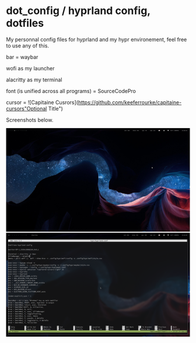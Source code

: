 # dot_config / hyprland config, dotfiles

 My personnal config files for hyprland and my hypr environement,
feel free to use any of this.

<p1>bar = waybar</p1>

wofi as my launcher

alacritty as my terminal

font (is unified across all programs) = SourceCodePro

cursor = ![Capitaine Cusrors](https://github.com/keeferrourke/capitaine-cursors"Optional Title")



Screenshots below.

![Alt text](https://github.com/emlllano/dot_config/blob/main/2025-01-27-132617_hyprshot.png?raw=true "Optional Title")
![Alt text](https://github.com/emlllano/dot_config/blob/main/2025-01-27-071304_hyprshot.png?raw=true "Optional Title")
